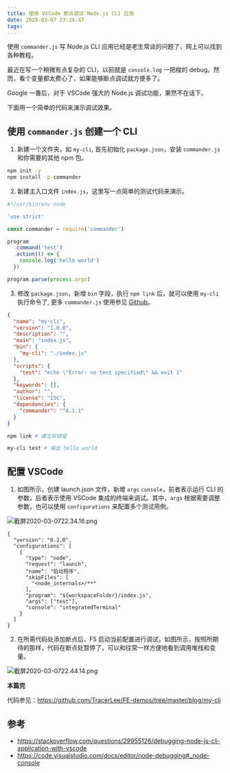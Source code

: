 ```yaml
---
title: 使用 VSCode 断点调试 Node.js CLI 应用
date: 2020-03-07 23:24:47
tags:
---
```


使用 `commander.js` 写 Node.js CLI 应用已经是老生常谈的问题了，网上可以找到各种教程。

最近在写一个稍微有点复杂的 CLI，以前就是 `console.log` 一把梭的 debug。然而，看个变量都太费心了，如果能够断点调试就方便多了。

Google 一番后，对于 VSCode 强大的 Node.js 调试功能，果然不在话下。<!-- more -->

下面用一个简单的代码来演示调试效果。

## 使用 `commander.js` 创建一个 CLI

1. 新建一个文件夹，如 `my-cli`, 首先初始化 `package.json`，安装 `commander.js` 和你需要的其他 npm 包。

```bash
npm init -y
npm install -p commander
```

2. 新建主入口文件 `index.js`，这里写一点简单的测试代码来演示。

```javascript
#!/usr/bin/env node

'use strict'

const commander = require('commander')

program
  .command('test')
  .action(() => {
    console.log('hello world')
  })

program.parse(process.argv)
```

3. 修改 `package.json`，新增 `bin` 字段，执行 `npm link` 后，就可以使用 `my-cli` 执行命令了, 更多 `commander.js` 使用参见 [Github](https://github.com/tj/commander.js)。

```json
{
  "name": "my-cli",
  "version": "1.0.0",
  "description": "",
  "main": "index.js",
  "bin": {
    "my-cli": "./index.js"
  },
  "scripts": {
    "test": "echo \"Error: no test specified\" && exit 1"
  },
  "keywords": [],
  "author": "",
  "license": "ISC",
  "dependencies": {
    "commander": "^4.1.1"
  }
}
```

```bash
npm link # 建立软链接

my-cli test # 输出 hello world
```

## 配置 VSCode

1. 如图所示，创建 launch.json 文件，新增 `args` `console`，前者表示运行 CLI 的参数，后者表示使用 VSCode 集成的终端来调试。其中，`args` 根据需要调整参数，也可以使用 `configurations` 来配置多个测试用例。

![截屏2020-03-0722.34.16.png](http://ww1.sinaimg.cn/large/68731f4agy1gclr6jypimj21ci0ysjzk.jpg)

```
{
  "version": "0.2.0",
  "configurations": [
    {
      "type": "node",
      "request": "launch",
      "name": "启动程序",
      "skipFiles": [
        "<node_internals>/**"
      ],
      "program": "${workspaceFolder}/index.js",
      "args": ["test"],
      "console": "integratedTerminal"
    }
  ]
}
```

2. 在所需代码处添加断点后，F5 启动当前配置进行调试，如图所示，按照所期待的那样，代码在断点处暂停了，可以和往常一样方便地看到调用堆栈和变量。 


![截屏2020-03-0722.44.14.png](http://ww1.sinaimg.cn/large/68731f4agy1gclr6k4ojxj21ey17infg.jpg)

**本篇完**

代码参见：https://github.com/TracerLee/FE-demos/tree/master/blog/my-cli

## 参考

- https://stackoverflow.com/questions/29955126/debugging-node-js-cli-application-with-vscode
- https://code.visualstudio.com/docs/editor/node-debugging#_node-console